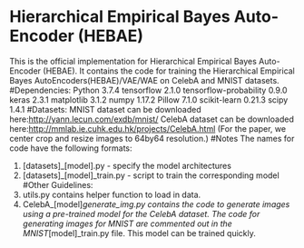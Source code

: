 # Hierarchical Empirical Bayes Auto-Encoder (HEBAE)
This is the official implementation for Hierarchical Empirical Bayes Auto-Encoder (HEBAE). It contains the code for training the Hierarchical Empirical Bayes AutoEncoders(HEBAE)/VAE/WAE on CelebA and MNIST datasets.
#Dependencies:
Python 3.7.4
tensorflow 2.1.0
tensorflow-probability 0.9.0
keras 2.3.1
matplotlib 3.1.2
numpy 1.17.2
Pillow 7.1.0
scikit-learn 0.21.3
scipy 1.4.1
#Datasets:
MNIST dataset can be downloaded here:http://yann.lecun.com/exdb/mnist/
CelebA dataset can be downloaded here:http://mmlab.ie.cuhk.edu.hk/projects/CelebA.html (For the paper, we center crop and resize images to 64by64 resolution.)
#Notes
The names for code have the following formats:
1. [datasets]_[model].py - specify the model architectures
2. [datasets]_[model]_train.py - script to train the corresponding model
#Other Guidelines:
1. utils.py contains helper function to load in data.
2. CelebA_[model]_generate_img.py contains the code to generate images using a pre-trained model for the CelebA dataset. The code for generating images for MNIST are commented out in the MNIST_[model]_train.py file. This model can be trained quickly.

